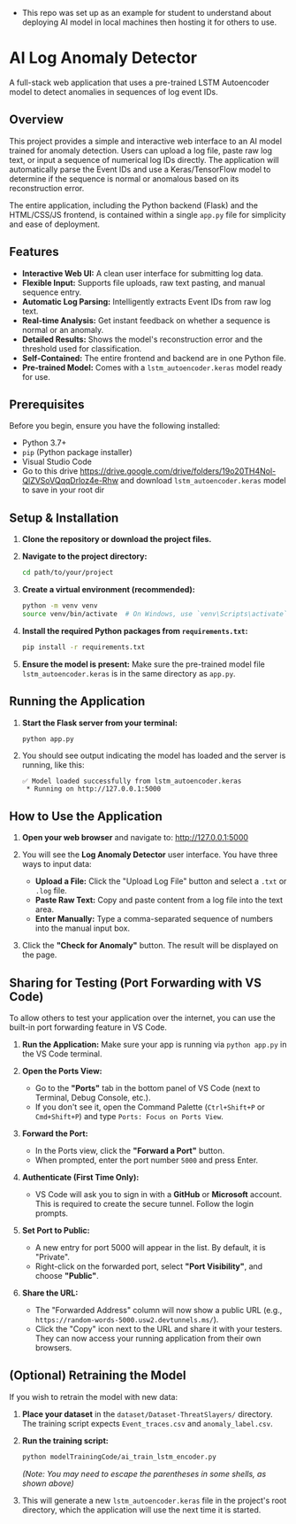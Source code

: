 * This repo was set up as an example for student to understand about deploying AI model in local machines then hosting it for others to use. 

# AI Log Anomaly Detector

A full-stack web application that uses a pre-trained LSTM Autoencoder model to detect anomalies in sequences of log event IDs.

## Overview

This project provides a simple and interactive web interface to an AI model trained for anomaly detection. Users can upload a log file, paste raw log text, or input a sequence of numerical log IDs directly. The application will automatically parse the Event IDs and use a Keras/TensorFlow model to determine if the sequence is normal or anomalous based on its reconstruction error.

The entire application, including the Python backend (Flask) and the HTML/CSS/JS frontend, is contained within a single `app.py` file for simplicity and ease of deployment.

## Features

* **Interactive Web UI:** A clean user interface for submitting log data.
* **Flexible Input:** Supports file uploads, raw text pasting, and manual sequence entry.
* **Automatic Log Parsing:** Intelligently extracts Event IDs from raw log text.
* **Real-time Analysis:** Get instant feedback on whether a sequence is normal or an anomaly.
* **Detailed Results:** Shows the model's reconstruction error and the threshold used for classification.
* **Self-Contained:** The entire frontend and backend are in one Python file.
* **Pre-trained Model:** Comes with a `lstm_autoencoder.keras` model ready for use.

## Prerequisites

Before you begin, ensure you have the following installed:
* Python 3.7+
* `pip` (Python package installer)
* Visual Studio Code
* Go to this drive https://drive.google.com/drive/folders/19o20TH4Nol-QlZVSoVQqqDrloz4e-Rhw   and download `lstm_autoencoder.keras` model to save in your root dir

## Setup & Installation

1.  **Clone the repository or download the project files.**

2.  **Navigate to the project directory:**
    ```bash
    cd path/to/your/project
    ```

3.  **Create a virtual environment (recommended):**
    ```bash
    python -m venv venv
    source venv/bin/activate  # On Windows, use `venv\Scripts\activate`
    ```

4.  **Install the required Python packages from `requirements.txt`:**
    ```bash
    pip install -r requirements.txt
    ```

5.  **Ensure the model is present:** Make sure the pre-trained model file `lstm_autoencoder.keras` is in the same directory as `app.py`.

## Running the Application

1.  **Start the Flask server from your terminal:**
    ```bash
    python app.py
    ```

2.  You should see output indicating the model has loaded and the server is running, like this:
    ```
    ✅ Model loaded successfully from lstm_autoencoder.keras
     * Running on http://127.0.0.1:5000
    ```

## How to Use the Application

1.  **Open your web browser** and navigate to:
    http://127.0.0.1:5000

2.  You will see the **Log Anomaly Detector** user interface. You have three ways to input data:
    * **Upload a File:** Click the "Upload Log File" button and select a `.txt` or `.log` file.
    * **Paste Raw Text:** Copy and paste content from a log file into the text area.
    * **Enter Manually:** Type a comma-separated sequence of numbers into the manual input box.

3.  Click the **"Check for Anomaly"** button. The result will be displayed on the page.

## Sharing for Testing (Port Forwarding with VS Code)

To allow others to test your application over the internet, you can use the built-in port forwarding feature in VS Code.

1.  **Run the Application:** Make sure your app is running via `python app.py` in the VS Code terminal.

2.  **Open the Ports View:**
    * Go to the **"Ports"** tab in the bottom panel of VS Code (next to Terminal, Debug Console, etc.).
    * If you don't see it, open the Command Palette (`Ctrl+Shift+P` or `Cmd+Shift+P`) and type `Ports: Focus on Ports View`.

3.  **Forward the Port:**
    * In the Ports view, click the **"Forward a Port"** button.
    * When prompted, enter the port number `5000` and press Enter.

4.  **Authenticate (First Time Only):**
    * VS Code will ask you to sign in with a **GitHub** or **Microsoft** account. This is required to create the secure tunnel. Follow the login prompts.

5.  **Set Port to Public:**
    * A new entry for port 5000 will appear in the list. By default, it is "Private".
    * Right-click on the forwarded port, select **"Port Visibility"**, and choose **"Public"**.

6.  **Share the URL:**
    * The "Forwarded Address" column will now show a public URL (e.g., `https://random-words-5000.usw2.devtunnels.ms/`).
    * Click the "Copy" icon next to the URL and share it with your testers. They can now access your running application from their own browsers.

## (Optional) Retraining the Model

If you wish to retrain the model with new data:

1.  **Place your dataset** in the `dataset/Dataset-ThreatSlayers/` directory. The training script expects `Event_traces.csv` and `anomaly_label.csv`.

2.  **Run the training script:**
    ```bash
    python modelTrainingCode/ai_train_lstm_encoder.py
    ```
    *(Note: You may need to escape the parentheses in some shells, as shown above)*

3.  This will generate a new `lstm_autoencoder.keras` file in the project's root directory, which the application will use the next time it is started.
